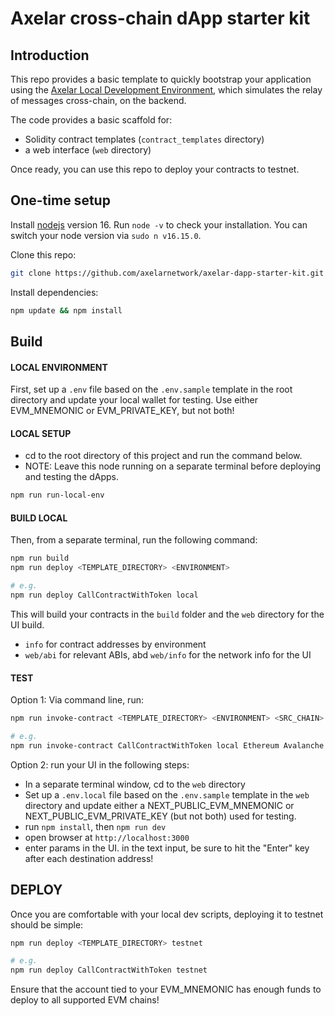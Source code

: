 # Axelar cross-chain dApp starter kit

## Introduction

This repo provides a basic template to quickly bootstrap your application using the [Axelar Local Development Environment](https://github.com/axelarnetwork/axelar-local-dev), which simulates the relay of messages cross-chain, on the backend.

The code provides a basic scaffold for:

-   Solidity contract templates (`contract_templates` directory)
-   a web interface (`web` directory)

Once ready, you can use this repo to deploy your contracts to testnet.

## One-time setup

Install [nodejs](https://nodejs.org/en/download/) version 16. Run `node -v` to check your installation. You can switch your node version via `sudo n v16.15.0`.

Clone this repo:

```bash
git clone https://github.com/axelarnetwork/axelar-dapp-starter-kit.git
```

Install dependencies:

```bash
npm update && npm install
```

## Build

#### LOCAL ENVIRONMENT

First, set up a `.env` file based on the `.env.sample` template in the root directory and update your local wallet for testing. Use either EVM_MNEMONIC or EVM_PRIVATE_KEY, but not both!

#### LOCAL SETUP

-   cd to the root directory of this project and run the command below.
-   NOTE: Leave this node running on a separate terminal before deploying and testing the dApps.

```bash
npm run run-local-env
```

#### BUILD LOCAL

Then, from a separate terminal, run the following command:

```bash
npm run build
npm run deploy <TEMPLATE_DIRECTORY> <ENVIRONMENT>

# e.g.
npm run deploy CallContractWithToken local
```

This will build your contracts in the `build` folder and the `web` directory for the UI build.

-   `info` for contract addresses by environment
-   `web/abi` for relevant ABIs, abd `web/info` for the network info for the UI

#### TEST

Option 1: Via command line, run:

```bash
npm run invoke-contract <TEMPLATE_DIRECTORY> <ENVIRONMENT> <SRC_CHAIN> <DEST_CHAIN> <AMOUNT> <ADDR_1> <ADDR_2> <OTHER_ADDRESSES>

# e.g.
npm run invoke-contract CallContractWithToken local Ethereum Avalanche 40 0x74Ccd7d9F1F40417C6F7fD1151429a2c44c34e6d 0x3B94CbD6d0f09db75435d6E3c9449a6B70BB55E2
```

Option 2: run your UI in the following steps:

-   In a separate terminal window, cd to the `web` directory
-   Set up a `.env.local` file based on the `.env.sample` template in the `web` directory and update either a NEXT_PUBLIC_EVM_MNEMONIC or NEXT_PUBLIC_EVM_PRIVATE_KEY (but not both) used for testing.
-   run `npm install`, then `npm run dev`
-   open browser at `http://localhost:3000`
-   enter params in the UI. in the text input, be sure to hit the "Enter" key after each destination address!

## DEPLOY

Once you are comfortable with your local dev scripts, deploying it to testnet should be simple:

```bash
npm run deploy <TEMPLATE_DIRECTORY> testnet

# e.g.
npm run deploy CallContractWithToken testnet
```

Ensure that the account tied to your EVM_MNEMONIC has enough funds to deploy to all supported EVM chains!
